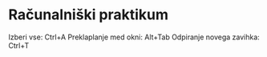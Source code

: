 # Računalniški praktikum
Izberi vse: Ctrl+A  Preklaplanje med okni: Alt+Tab  Odpiranje novega zavihka: Ctrl+T
